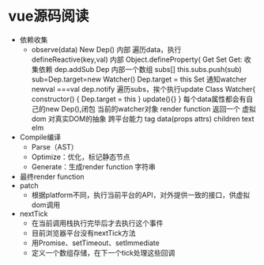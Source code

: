 # vue源码阅读
* 依赖收集
    * observe(data)
    New Dep()
    内部 遍历data，执行defineReactive(key,val)
    内部 Object.defineProperty(
    Get
    Set
    Get: 收集依赖  dep.addSub
    Dep 内部一个数组 subs[]
    this.subs.push(sub)
    sub=Dep.target=new Watcher()
    Dep.target = this
    Set 通知watcher
    newval ===val
    dep.notify
    遍历subs，挨个执行update
    Class Watcher{
      constructor() {
        Dep.target = this
      }
      update(){}
    }
    每个data属性都会有自己的new Dep(),闭包
    当前的watcher对象
    render function 返回一个 虚拟dom
    对真实DOM的抽象
    跨平台能力
    tag data(props attrs) children text elm
* Compile编译 
    * Parse（AST）  
    * Optimize：优化，标记静态节点
    * Generate：生成render function 字符串
* 最终render function
* patch 
    * 根据platform不同，执行当前平台的API，对外提供一致的接口，供虚拟dom调用
* nextTick
    * 在当前调用栈执行完毕后才去执行这个事件
    * 目前浏览器平台没有nextTick方法
    * 用Promise、setTimeout、setImmediate
    * 定义一个数组存储，在下一个tick处理这些回调
    
